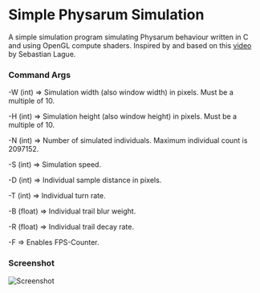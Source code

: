 # Simple Physarum Simulation

A simple simulation program simulating Physarum behaviour written in C and using OpenGL compute shaders.
Inspired by and based on this [video](https://www.youtube.com/watch?v=X-iSQQgOd1A&t=917s) by Sebastian Lague.

### Command Args

-W (int) => Simulation width (also window width) in pixels. Must be a multiple of 10.

-H (int) => Simulation height (also window height) in pixels. Must be a multiple of 10.

-N (int) => Number of simulated individuals. Maximum individual count is 2097152.

-S (int) => Simulation speed.

-D (int) => Individual sample distance in pixels.

-T (int) => Individual turn rate.

-B (float) => Individual trail blur weight.

-R (float) => Individual trail decay rate.

-F => Enables FPS-Counter.

### Screenshot

![Screenshot](PhysarumSim.png)